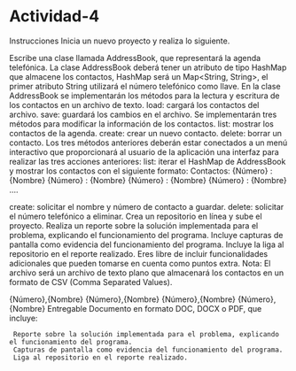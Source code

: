 # Actividad-4
Instrucciones
Inicia un nuevo proyecto y realiza lo siguiente.

Escribe una clase llamada AddressBook, que representará la agenda telefónica.
La clase AddressBook deberá tener un atributo de tipo HashMap que almacene los contactos, HashMap será un Map<String, String>, el primer atributo String utilizará el número telefónico como llave.
En la clase AddressBook se implementarán los métodos para la lectura y escritura de los contactos en un archivo de texto.
load: cargará los contactos del archivo.
save: guardará los cambios en el archivo.
Se implementarán tres métodos para modificar la información de los contactos.
list: mostrar los contactos de la agenda.
create: crear un nuevo contacto.
delete: borrar un contacto.
Los tres métodos anteriores deberán estar conectados a un menú interactivo que proporcionará al usuario de la aplicación una interfaz para realizar las tres acciones anteriores:
list: iterar el HashMap de AddressBook y mostrar los contactos con el siguiente formato:
Contactos:
{Número} : {Nombre}
{Número} : {Nombre}
{Número} : {Nombre}
{Número} : {Nombre}
....

create: solicitar el nombre y número de contacto a guardar.
delete: solicitar el número telefónico a eliminar.
Crea un repositorio en línea y sube el proyecto.
Realiza un reporte sobre la solución implementada para el problema, explicando el funcionamiento del programa.
Incluye capturas de pantalla como evidencia del funcionamiento del programa.
Incluye la liga al repositorio en el reporte realizado.
Eres libre de incluir funcionalidades adicionales que pueden tomarse en cuenta como puntos extra.
Nota: El archivo será un archivo de texto plano que almacenará los contactos en un formato de CSV (Comma Separated Values).


{Número},{Nombre}
{Número},{Nombre}
{Número},{Nombre}
{Número},{Nombre}
     Entregable
     Documento en formato DOC, DOCX o PDF, que incluye:

     Reporte sobre la solución implementada para el problema, explicando el funcionamiento del programa.
     Capturas de pantalla como evidencia del funcionamiento del programa.
     Liga al repositorio en el reporte realizado.
